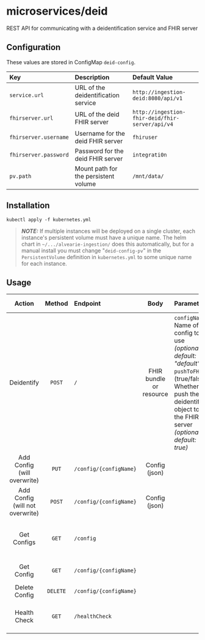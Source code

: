 # microservices/deid

REST API for communicating with a deidentification service and FHIR server

## Configuration

These values are stored in ConfigMap `deid-config`.

| Key | Description | Default Value |
|:----|:------------|:-------------|
| `service.url` | URL of the deidentification service | `http://ingestion-deid:8080/api/v1` |
| `fhirserver.url` | URL of the deid FHIR server | `http://ingestion-fhir-deid/fhir-server/api/v4` |
| `fhirserver.username` | Username for the deid FHIR server | `fhiruser` |
| `fhirserver.password` | Password for the deid FHIR server | `integrati0n` |
| `pv.path` | Mount path for the persistent volume | `/mnt/data/` |

## Installation

```shell
kubectl apply -f kubernetes.yml
```
> **_NOTE:_**  If multiple instances will be deployed on a single cluster, each instance's
> persistent volume must have a unique name. The helm chart in `~/.../alvearie-ingestion/`
> does this automatically, but for a manual install you must change "`deid-config-pv`" in
> the `PersistentVolume` definition in `kubernetes.yml` to some unique name for each instance.

## Usage
| Action | Method | Endpoint | Body | Parameters | Returns on Success |
|:------:|:------:|:---------|:----:|:-----------|:-------:|
| Deidentify | `POST` | `/` | FHIR bundle or resource | `configName`: Name of config to use *(optional, default: "default")* </br> `pushToFHIR`: (true/false) Whether to push the deidentified object to the FHIR server *(optional, default: true)* | Deidentified object |
| Add Config (will overwrite) | `PUT` | `/config/{configName}` | Config (json) | | Status `200` |
| Add Config (will not overwrite) | `POST` | `/config/{configName}` | Config (json) | | Status `200` |
| Get Configs | `GET` | `/config` | | | Newline-delimited list of config names |
| Get Config | `GET` | `/config/{configName}` | | | Config named `configName` |
| Delete Config | `DELETE` | `/config/{configName}` | | | Status `200` |
| Health Check | `GET` | `/healthCheck` | | | Status `200` if OK </br> Status `500` if errors |